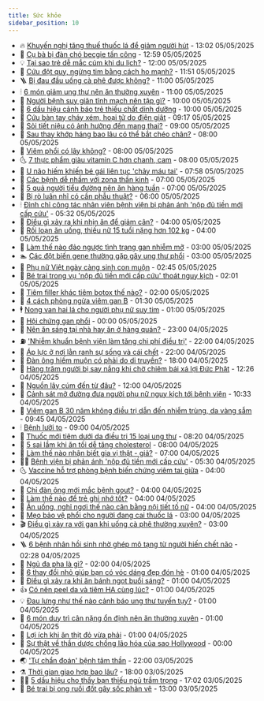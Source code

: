 ```yaml
---
title: Sức khỏe
sidebar_position: 10
---
```


<!-- vnexpress-suc-khoe:START -->
- 🔥 [Khuyến nghị tăng thuế thuốc lá để giảm người hút](https://vnexpress.net/khuyen-nghi-tang-thue-thuoc-la-de-giam-nguoi-hut-4881955.html) - 13:02 05/05/2025
- 🥰 [Cụ bà bị đàn chó becgie tấn công](https://vnexpress.net/cu-ba-bi-dan-cho-becgie-tan-cong-4881965.html) - 12:59 05/05/2025
- 💡 [Tại sao trẻ dễ mắc cúm khi du lịch?](https://vnexpress.net/tai-sao-tre-de-mac-cum-khi-du-lich-4881919.html) - 12:00 05/05/2025
- 🤗 [Cứu đột quỵ, ngừng tim bằng cách ho mạnh?](https://vnexpress.net/cuu-dot-quy-ngung-tim-bang-cach-ho-manh-4881862.html) - 11:51 05/05/2025
- 🪜 [Bị đau đầu uống cà phê được không?](https://vnexpress.net/bi-dau-dau-uong-ca-phe-duoc-khong-4881890.html) - 11:00 05/05/2025
- 🕯 [6 món giảm ung thư nên ăn thường xuyên](https://vnexpress.net/6-mon-giam-ung-thu-nen-an-thuong-xuyen-4881834.html) - 11:00 05/05/2025
- 🤭 [Người bệnh suy giãn tĩnh mạch nên tập gì?](https://vnexpress.net/nguoi-benh-suy-gian-tinh-mach-nen-tap-gi-4881861.html) - 10:00 05/05/2025
- 👀 [6 dấu hiệu cảnh báo trẻ thiếu chất dinh dưỡng](https://vnexpress.net/6-dau-hieu-canh-bao-tre-thieu-chat-dinh-duong-4881706.html) - 10:00 05/05/2025
- 🌋 [Cứu bàn tay cháy xém, hoại tử do điện giật](https://vnexpress.net/cuu-ban-tay-chay-xem-hoai-tu-do-dien-giat-4881865.html) - 09:17 05/05/2025
- 🫶 [Sỏi tiết niệu có ảnh hưởng đến mang thai?](https://vnexpress.net/soi-tiet-nieu-co-anh-huong-den-mang-thai-4881796.html) - 09:00 05/05/2025
- 🦆 [Sau thay khớp háng bao lâu có thể bắt chéo chân?](https://vnexpress.net/sau-thay-khop-hang-bao-lau-co-the-bat-cheo-chan-4881799.html) - 08:00 05/05/2025
- 🚀 [Viêm phổi có lây không?](https://vnexpress.net/viem-phoi-co-lay-khong-4881789.html) - 08:00 05/05/2025
- 🌜 [7 thực phẩm giàu vitamin C hơn chanh, cam](https://vnexpress.net/7-thuc-pham-giau-vitamin-c-hon-chanh-cam-4881723.html) - 08:00 05/05/2025
- 🧰 [U não hiếm khiến bé gái liên tục &#39;chảy máu tai&#39;](https://vnexpress.net/u-nao-hiem-khien-be-gai-lien-tuc-chay-mau-tai-4881632.html) - 07:58 05/05/2025
- 💫 [Các bệnh dễ nhầm với zona thần kinh](https://vnexpress.net/cac-benh-de-nham-voi-zona-than-kinh-4881781.html) - 07:00 05/05/2025
- 🌝 [5 quả người tiểu đường nên ăn hàng tuần](https://vnexpress.net/5-qua-nguoi-tieu-duong-nen-an-hang-tuan-4881696.html) - 07:00 05/05/2025
- 🗽 [Bị rò luân nhĩ có cần phẫu thuật?](https://vnexpress.net/bi-ro-luan-nhi-co-can-phau-thuat-4881758.html) - 06:00 05/05/2025
- 🕯 [Đình chỉ công tác nhân viên bệnh viện bị phản ánh &#39;nộp đủ tiền mới cấp cứu&#39;](https://vnexpress.net/dinh-chi-nhan-vien-y-te-vu-nop-du-tien-moi-cap-cuu-4881745.html) - 05:32 05/05/2025
- 🦅 [Điều gì xảy ra khi nhịn ăn để giảm cân?](https://vnexpress.net/dieu-gi-xay-ra-khi-nhin-an-de-giam-can-4881662.html) - 04:00 05/05/2025
- 🦆 [Rối loạn ăn uống, thiếu nữ 15 tuổi nặng hơn 102 kg](https://vnexpress.net/roi-loan-an-uong-thieu-nu-15-tuoi-nang-hon-102-kg-4881556.html) - 04:00 05/05/2025
- 🎊 [Làm thế nào đảo ngược tình trạng gan nhiễm mỡ](https://vnexpress.net/lam-the-nao-dao-nguoc-tinh-trang-gan-nhiem-mo-4881406.html) - 03:00 05/05/2025
- 🏊 [Các đột biến gene thường gặp gây ung thư phổi](https://vnexpress.net/cac-dot-bien-gene-thuong-gap-gay-ung-thu-phoi-4881623.html) - 03:00 05/05/2025
- 📝 [Phụ nữ Việt ngày càng sinh con muộn](https://vnexpress.net/phu-nu-viet-ngay-cang-sinh-con-muon-4881613.html) - 02:45 05/05/2025
- 💯 [Bé trai trong vụ &#39;nộp đủ tiền mới cấp cứu&#39; thoát nguy kịch](https://vnexpress.net/be-trai-trong-vu-nop-du-tien-moi-cap-cuu-thoat-nguy-kich-4881604.html) - 02:01 05/05/2025
- 🌊 [Tiêm filler khác tiêm botox thế nào?](https://vnexpress.net/tiem-filler-khac-tiem-botox-the-nao-4880118.html) - 02:00 05/05/2025
- 🚀 [4 cách phòng ngừa viêm gan B](https://vnexpress.net/4-cach-phong-ngua-viem-gan-b-4881557.html) - 01:30 05/05/2025
- 🕴 [Nong van hai lá cho người phụ nữ suy tim](https://vnexpress.net/nong-van-hai-la-cho-nguoi-phu-nu-suy-tim-4881532.html) - 01:00 05/05/2025
- 🗽 [Hội chứng gan phổi](https://vnexpress.net/suc-khoe/cam-nang/hoi-chung-gan-phoi-322) - 00:00 05/05/2025
- 🎡 [Nên ăn sáng tại nhà hay ăn ở hàng quán?](https://vnexpress.net/nen-an-sang-tai-nha-hay-an-o-hang-quan-4881358.html) - 23:00 04/05/2025
- ⛽️ [&#39;Nhiễm khuẩn bệnh viện làm tăng chi phí điều trị&#39;](https://vnexpress.net/nhiem-khuan-benh-vien-lam-tang-chi-phi-dieu-tri-4881939.html) - 22:00 04/05/2025
- 🦆 [Áp lực ở nơi lằn ranh sự sống và cái chết](https://vnexpress.net/ap-luc-o-noi-lan-ranh-su-song-va-cai-chet-4874863.html) - 22:00 04/05/2025
- 🤩 [Đàn ông hiếm muộn có phải do di truyền?](https://vnexpress.net/dan-ong-hiem-muon-co-phai-do-di-truyen-4881243.html) - 18:00 04/05/2025
- 🦒 [Hàng trăm người bị say nắng khi chờ chiêm bái xá lợi Đức Phật](https://vnexpress.net/hang-tram-nguoi-bi-say-nang-khi-cho-chiem-bai-xa-loi-duc-phat-4881492.html) - 12:26 04/05/2025
- 💫 [Nguồn lây cúm đến từ đâu?](https://vnexpress.net/nguon-lay-cum-den-tu-dau-4881364.html) - 12:00 04/05/2025
- 🐘 [Cảnh sát mở đường đưa người phụ nữ nguy kịch tới bệnh viện](https://vnexpress.net/canh-sat-mo-duong-dua-nguoi-phu-nu-nguy-kich-toi-benh-vien-4881470.html) - 10:33 04/05/2025
- 🚀 [Viêm gan B 30 năm không điều trị dẫn đến nhiễm trùng, da vàng sẫm](https://vnexpress.net/viem-gan-b-30-nam-khong-dieu-tri-dan-den-nhiem-trung-da-vang-sam-4881441.html) - 09:45 04/05/2025
- 🕯 [Bệnh lưỡi to](https://vnexpress.net/suc-khoe/cam-nang/benh-luoi-to-321) - 09:00 04/05/2025
- 🦏 [Thuốc mới tiêm dưới da điều trị 15 loại ung thư](https://vnexpress.net/thuoc-moi-tiem-duoi-da-dieu-tri-15-loai-ung-thu-4881444.html) - 08:20 04/05/2025
- 🦄 [5 sai lầm khi ăn tối dễ tăng cholesterol](https://vnexpress.net/5-sai-lam-khi-an-toi-de-tang-cholesterol-4881241.html) - 08:00 04/05/2025
- 🦒 [Làm thế nào nhận biết gia vị thật - giả?](https://vnexpress.net/lam-the-nao-nhan-biet-gia-vi-that-gia-4881347.html) - 07:00 04/05/2025
- 👨‍🏫 [Bệnh viện bị phản ánh &#39;nộp đủ tiền mới cấp cứu&#39;](https://vnexpress.net/benh-vien-bi-phan-anh-nop-du-tien-moi-cap-cuu-4881306.html) - 05:30 04/05/2025
- 🌜 [Vaccine hỗ trợ phòng bệnh biến chứng viêm tai giữa](https://vnexpress.net/vaccine-ho-tro-phong-benh-bien-chung-viem-tai-giua-4881360.html) - 04:00 04/05/2025
- 🚀 [Chỉ đàn ông mới mắc bệnh gout?](https://vnexpress.net/chi-dan-ong-moi-mac-benh-gout-4881327.html) - 04:00 04/05/2025
- 💃 [Làm thế nào để trẻ ghi nhớ tốt?](https://vnexpress.net/lam-the-nao-de-tre-ghi-nho-tot-4881270.html) - 04:00 04/05/2025
- 💯 [Ăn uống, nghỉ ngơi thế nào cân bằng nội tiết tố nữ](https://vnexpress.net/an-uong-nghi-ngoi-the-nao-can-bang-noi-tiet-to-nu-4881229.html) - 04:00 04/05/2025
- 🤔 [Mẹo bảo vệ phổi cho người đang cai thuốc lá](https://vnexpress.net/meo-bao-ve-phoi-cho-nguoi-dang-cai-thuoc-la-4881240.html) - 03:00 04/05/2025
- 🎬 [Điều gì xảy ra với gan khi uống cà phê thường xuyên?](https://vnexpress.net/dieu-gi-xay-ra-voi-gan-khi-uong-ca-phe-thuong-xuyen-4880913.html) - 03:00 04/05/2025
- 🪜 [6 bệnh nhân hồi sinh nhờ ghép mô tạng từ người hiến chết não](https://vnexpress.net/6-benh-nhan-hoi-sinh-nho-ghep-mo-tang-tu-nguoi-hien-chet-nao-4881338.html) - 02:28 04/05/2025
- 🦣 [Ngủ đa pha là gì?](https://vnexpress.net/ngu-da-pha-la-gi-4880936.html) - 02:00 04/05/2025
- 🧐 [6 thay đổi nhỏ giúp bạn có vóc dáng đẹp đón hè](https://vnexpress.net/6-thay-doi-nho-giup-ban-co-voc-dang-dep-don-he-4880994.html) - 01:00 04/05/2025
- 🤡 [Điều gì xảy ra khi ăn bánh ngọt buổi sáng?](https://vnexpress.net/dieu-gi-xay-ra-khi-an-banh-ngot-buoi-sang-4881272.html) - 01:00 04/05/2025
- 👍 [Có nên peel da và tiêm HA cùng lúc?](https://vnexpress.net/co-nen-peel-da-va-tiem-ha-cung-luc-4881159.html) - 01:00 04/05/2025
- 💡 [Đau lưng như thế nào cảnh báo ung thư tuyến tụy?](https://vnexpress.net/dau-lung-nhu-the-nao-canh-bao-ung-thu-tuyen-tuy-4881053.html) - 01:00 04/05/2025
- 💯 [6 món duy trì cân nặng ổn định nên ăn thường xuyên](https://vnexpress.net/6-mon-duy-tri-can-nang-on-dinh-nen-an-thuong-xuyen-4880925.html) - 01:00 04/05/2025
- 🧠 [Lợi ích khi ăn thịt đỏ vừa phải](https://vnexpress.net/loi-ich-khi-an-thit-do-vua-phai-4880600.html) - 01:00 04/05/2025
- 🎡 [Sự thật về thần dược chống lão hóa của sao Hollywood](https://vnexpress.net/su-that-ve-than-duoc-chong-lao-hoa-cua-sao-hollywood-4880982.html) - 00:00 04/05/2025
- 🌏 [&#39;Tự chẩn đoán&#39; bệnh tâm thần](https://vnexpress.net/tu-chan-doan-benh-tam-than-4873489.html) - 22:00 03/05/2025
- ⚗️ [Thời gian giao hợp bao lâu?](https://vnexpress.net/thoi-gian-giao-hop-bao-lau-4881177.html) - 18:00 03/05/2025
- 👨‍🏫 [5 dấu hiệu cho thấy bạn thiếu ngủ trầm trọng](https://vnexpress.net/5-dau-hieu-cho-thay-ban-thieu-ngu-tram-trong-4880952.html) - 17:02 03/05/2025
- 🤖 [Bé trai bị ong ruồi đốt gây sốc phản vệ](https://vnexpress.net/be-trai-bi-ong-ruoi-dot-gay-soc-phan-ve-4881278.html) - 13:00 03/05/2025<!-- vnexpress-suc-khoe:END -->
